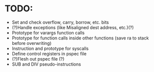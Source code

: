 # TODO:

 - Set and check overflow, carry, borrow, etc. bits
 - (?)Handle exceptions (like Misaligned dest address, etc.)(?)
 - Prototype for varargs function calls
 - Prototype for function calls inside other functions (save ra to stack before overwriting)
 - Instruction and prototype for syscalls
 - Define control registers in pspec file
 - (?)Flesh out pspec file (?)
 - SUB and DIV pseudo-instructions
